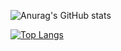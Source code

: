 
![Anurag's GitHub stats](https://github-readme-stats.vercel.app/api?username=blackgreenc&show_icons=true&theme=tokyonight)


[![Top Langs](https://github-readme-stats.vercel.app/api/top-langs/?username=blackgreenc&layout=compact&theme=tokyonight)](https://github.com/anuraghazra/github-readme-stats)
